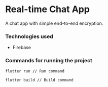 # Real-time Chat App 
A chat app with simple end-to-end encryption.

### Technologies used
* Firebase

### Commands for running the project

```
flutter run // Run command

flutter build // Build command
```